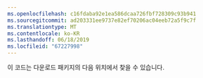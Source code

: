 ```yaml
---
ms.openlocfilehash: c16fdaba92e1ea586dcaa726fbf728309c93b941
ms.sourcegitcommit: ad203331ee9737e82ef70206ac04eeb72a5f9c7f
ms.translationtype: MT
ms.contentlocale: ko-KR
ms.lasthandoff: 06/18/2019
ms.locfileid: "67227998"
---
```

이 코드는 다운로드 패키지의 다음 위치에서 찾을 수 있습니다.
